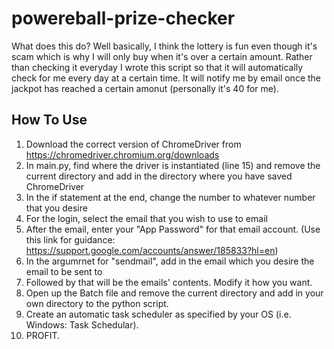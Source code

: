 # powereball-prize-checker

What does this do? Well basically, I think the lottery is fun even though it's scam which is why I will only buy when it's over a certain amount. Rather than checking it everyday I wrote this script so that it will automatically check for me every day at a certain time. It will notify me by email once the jackpot has reached a certain amonut (personally it's 40 for me).

## How To Use

1. Download the correct version of ChromeDriver from https://chromedriver.chromium.org/downloads
2. In main.py, find where the driver is instantiated (line 15) and remove the current directory and add in the directory where you have saved ChromeDriver
3. In the if statement at the end, change the number to whatever number that you desire
4. For the login, select the email that you wish to use to email
5. After the email, enter your "App Password" for that email account. (Use this link for guidance: https://support.google.com/accounts/answer/185833?hl=en)
6. In the argumrnet for "sendmail", add in the email which you desire the email to be sent to
7. Followed by that will be the emails' contents. Modify it how you want.
8. Open up the Batch file and remove the current directory and add in your own directory to the python script.
9. Create an automatic task scheduler as specified by your OS (i.e. Windows: Task Schedular).
10. PROFIT.
